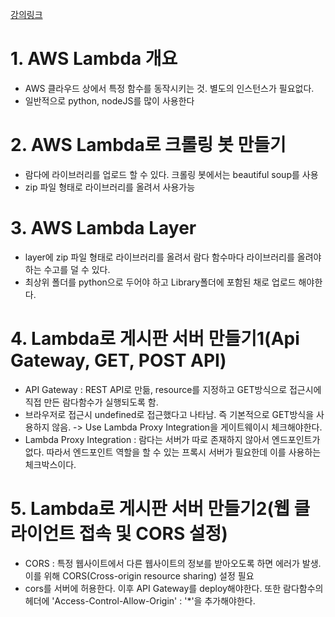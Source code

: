 [강의링크](https://www.youtube.com/watch?v=7uEDep9DFJs&list=PLRx0vPvlEmdD_AdG6fEwcfVrq5Qb3q_Ja)

# 1. AWS Lambda 개요
- AWS 클라우드 상에서 특정 함수를 동작시키는 것. 별도의 인스턴스가 필요없다. 
- 일반적으로 python, nodeJS를 많이 사용한다


# 2. AWS Lambda로 크롤링 봇 만들기
- 람다에 라이브러리를 업로드 할 수 있다. 크롤링 봇에서는 beautiful soup를 사용
- zip 파일 형태로 라이브러리를 올려서 사용가능 

# 3. AWS Lambda Layer
- layer에 zip 파일 형태로 라이브러리를 올려서 람다 함수마다 라이브러리를 올려야 하는 수고를 덜 수 있다. 
- 최상위 폴더를 python으로 두어야 하고 Library폴더에 포함된 채로 업로드 해야한다. 

# 4. Lambda로 게시판 서버 만들기1(Api Gateway, GET, POST API)
- API Gateway : REST API로 만듦, resource를 지정하고 GET방식으로 접근시에 직접 만든 람다함수가 실행되도록 함.
- 브라우저로 접근시 undefined로 접근했다고 나타남. 즉 기본적으로 GET방식을 사용하지 않음. -> Use Lambda Proxy Integration을 게이트웨이시 체크해야한다. 
- Lambda Proxy Integration : 람다는 서버가 따로 존재하지 않아서 엔드포인트가 없다. 따라서 엔드포인트 역할을 할 수 있는 프록시 서버가 필요한데 이를 사용하는 체크박스이다. 

# 5. Lambda로 게시판 서버 만들기2(웹 클라이언트 접속 및 CORS 설정)
- CORS : 특정 웹사이트에서 다른 웹사이트의 정보를 받아오도록 하면 에러가 발생. 이를 위해 CORS(Cross-origin resource sharing) 설정 필요
- cors를 서버에 허용한다. 이후 API Gateway를 deploy해야한다. 또한 람다함수의 헤더에 'Access-Control-Allow-Origin' : '*'을 추가해야한다.  
